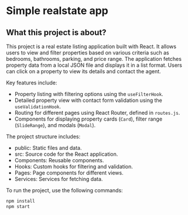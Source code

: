 # Simple realstate app

## What this project is about?

This project is a real estate listing application built with React. It allows users to view and filter properties based on various criteria such as bedrooms, bathrooms, parking, and price range. The application fetches property data from a local JSON file and displays it in a list format. Users can click on a property to view its details and contact the agent.

Key features include:
- Property listing with filtering options using the `useFilterHook`.
- Detailed property view with contact form validation using the `useValidationHook`.
- Routing for different pages using React Router, defined in `routes.js`.
- Components for displaying property cards (`Card`), filter range (`SlideRange`), and modals (`Modal`).

The project structure includes:
- public: Static files and data.
- src: Source code for the React application.
- Components: Reusable components.
- Hooks: Custom hooks for filtering and validation.
- Pages: Page components for different views.
- Services: Services for fetching data.

To run the project, use the following commands:
```sh
npm install
npm start
```